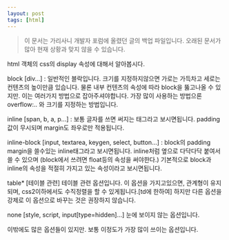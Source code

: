 ```yaml
---
layout: post
tags: [html]
---
```


> 이 문서는 가리사니 개발자 포럼에 올렸던 글의 백업 파일입니다.
오래된 문서가 많아 현재 상황과 맞지 않을 수 있습니다.


html 객체의 css의 display 속성에 대해서 알아봅시다.

block [div...] :
일반적인 블락입니다.
크기를 지정하지않으면 가로는 가득차고 세로는 컨텐츠의 높이만큼 있습니다.
물론 내부 컨텐츠의 속성에 따라 block을 뚫고나올 수 있지만. 이는 여러가지 방법으로 잡아주셔야합니다.
가장 많이 사용하는 방법으론 overflow:.. 와 크기를 지정하는 방법입니다.

inline [span, b, a, p...] :
보통 글자를 쓰면 써지는 태그라고 보시면됩니다.
padding값이 무시되며 margin도 좌우로만 적용됩니다.

inline-block [input, textarea, keygen, select, button...] :
block의 padding margin을 쓸수있는 inline태그라고 보시면됩니다. inline처럼 옆으로 다닥다닥 붙여서 쓸 수 있으며 (block에서 쓰려면 float등의 속성을 써야한다.) 기본적으로 block과 inline의 속성을 적절히 가지고 있는 속성이라고 보시면됩니다.

table* [테이블 관련]
테이블 관련 옵션입니다. 이 옵션을 가지고있으면, 관계형이 유지되며, css2이하에서도 수직정렬을 할 수 있게됩니다.[td에 한하여] 하지만 다른 옵션을 강제로 이 옵션으로 바꾸는 것은 권장하지 않습니다.

none [style, script, input[type=hidden]...]
눈에 보이지 않는 옵션입니다.

이밖에도 많은 옵션들이 있지만. 보통 이정도가 가장 많이 쓰이는 옵션입니다.
